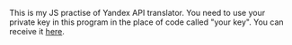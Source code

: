 This is my JS practise of Yandex API translator. You need to use your private key in this program in the place of code called "your key". You can receive it <a href="https://tech.yandex.ru/translate/">here</a>.
